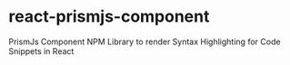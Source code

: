 # react-prismjs-component
PrismJs Component NPM Library to render Syntax Highlighting for Code Snippets in React
